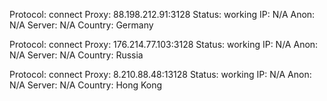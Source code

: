 Protocol: connect
Proxy: 88.198.212.91:3128
Status: working
IP: N/A
Anon: N/A
Server: N/A
Country: Germany

Protocol: connect
Proxy: 176.214.77.103:3128
Status: working
IP: N/A
Anon: N/A
Server: N/A
Country: Russia

Protocol: connect
Proxy: 8.210.88.48:13128
Status: working
IP: N/A
Anon: N/A
Server: N/A
Country: Hong Kong


